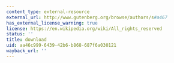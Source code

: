 ```yaml
---
content_type: external-resource
external_url: http://www.gutenberg.org/browse/authors/s#a467
has_external_license_warning: true
license: https://en.wikipedia.org/wiki/All_rights_reserved
status: ''
title: download
uid: aa46c999-6439-42b6-b868-687f6a030121
wayback_url: ''
---
```

